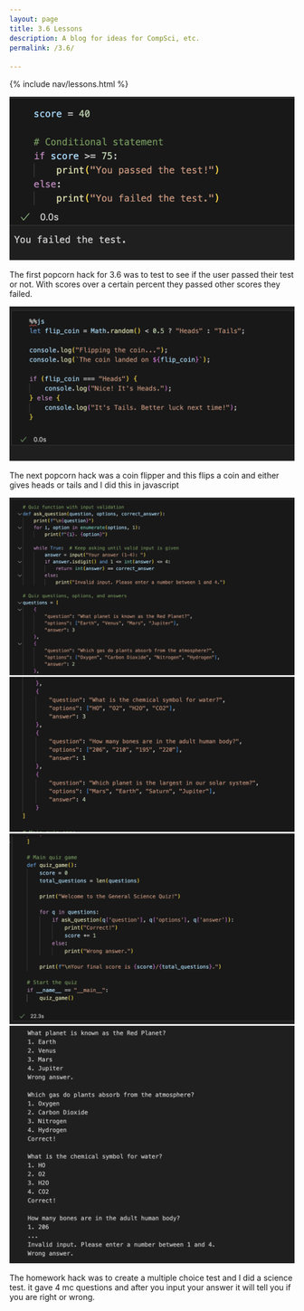 ```yaml
---
layout: page
title: 3.6 Lessons
description: A blog for ideas for CompSci, etc.
permalink: /3.6/

---
```


{% include nav/lessons.html %}





![alt text](image-31.png)

The first popcorn hack for 3.6 was to test to see if the user passed their test or not. With scores over a certain percent they passed other scores they failed. 

![alt text](image-32.png)

 The next popcorn hack was a coin flipper and this flips a coin and either gives heads or tails and I did this in javascript 

![alt text](image-49.png)
![alt text](image-50.png)
![alt text](image-51.png)
![alt text](image-52.png)

The homework hack was to create a multiple choice test and I did a science test. it gave 4 mc questions and after you input your answer it will tell you if you are right or wrong. 